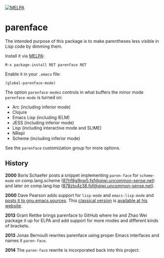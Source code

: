 [![MELPA](http://melpa.org/packages/parenface-badge.svg)](http://melpa.org/#/parenface)

parenface
=========

The intended purpose of this package is to make parentheses less
visible in Lisp code by dimming them.

Install it via [MELPA][0]:

    M-x package-install RET parenface RET

Enable it in your `.emacs` file:

    (global-parenface-mode)

The option `parenface-modes` controls in what buffers the minor mode
`parenface-mode` is turned on:

  * Arc (including inferior mode)
  * Clojure
  * Emacs Lisp (including IELM)
  * JESS (including inferior mode)
  * Lisp (including interactive mode and SLIME)
  * NRepl
  * Scheme (including inferior mode)

See the `parenface` customization group for more options.

History
-------

**2000** Boris Schaefer posts a snippet implementing `paren-face` for
`scheme-mode` on comp.lang.scheme
([<87hf8g9nw5.fsf@qiwi.uncommon-sense.net>][1]) and later on
comp.lang.lisp ([<878zto4z38.fsf@qiwi.uncommon-sense.net>][2]).

**2000** Dave Pearson adds support for `lisp-mode` and `emacs-lisp-mode`
and [posts it to gnu.emacs.sources][3]. This [classical version][4] is
[available at his website][5].

**2013** Grant Rettke brings parenface to GitHub where he and Zhao Wei
package it up for ELPA and add support for more modes and different
kinds of brackets.

**2013** Jonas Bernoulli rewrites parenface using proper Emacs
interfaces and names it `paren-face`.

**2014** The `paren-face` rewrite is incorporated back into this
project.


[0]: http://melpa.org/#/getting-started
[1]: https://groups.google.com/d/msg/comp.lang.scheme/Gx197UAEwH0/fBtF-CFKTUQJ
[2]: https://groups.google.com/d/msg/comp.lang.lisp/Ux5MDiPSt-0/gZIAtkbmm1YJ
[3]: https://groups.google.com/d/msg/gnu.emacs.sources/gDEb_0CPs8I/aQGZC1-uc6kJ
[4]: http://www.davep.org/emacs/parenface.el
[5]: http://www.davep.org/emacs/
